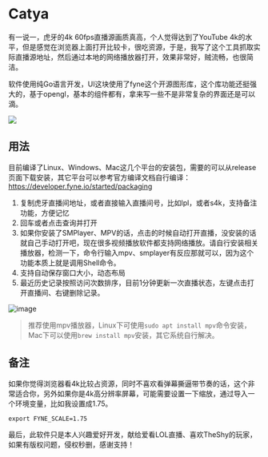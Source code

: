 # Catya
有一说一，虎牙的4k 60fps直播源画质真高，个人觉得达到了YouTube 4k的水平，但是感觉在浏览器上面打开比较卡，很吃资源，于是，我写了这个工具抓取实际直播源地址，然后通过本地的网络播放器打开，效果非常好，贼流畅，也很简洁。

软件使用纯Go语言开发，UI这块使用了fyne这个开源图形库，这个库功能还挺强大的，基于opengl，基本的组件都有，拿来写一些不是非常复杂的界面还是可以滴。

![](resource/index.png)

## 用法

目前编译了Linux、Windows、Mac这几个平台的安装包，需要的可以从release页面下载安装，其它平台可以参考官方编译文档自行编译：https://developer.fyne.io/started/packaging

1. 复制虎牙直播间地址，或者直接输入直播间号，比如lpl，或者s4k，支持备注功能，方便记忆
2. 回车或者点击查询并打开
3. 如果你安装了SMPlayer、MPV的话，点击的时候自动打开直播，没安装的话就自己手动打开吧，现在很多视频播放软件都支持网络播放。请自行安装相关播放器，检测一下，命令行输入mpv、smplayer有反应那就可以，因为这个功能本质上就是调用Shell命令。
4. 支持自动保存窗口大小，动态布局
5. 最近历史记录按照访问次数排序，目前1分钟更新一次直播状态，左键点击打开直播间、右键删除记录。

![image](https://github.com/wangbjun/catya/assets/39372433/b7cc76c6-c29a-4e1b-b22f-d4c632028226)

> 推荐使用mpv播放器，Linux下可使用```sudo apt install mpv```命令安装，Mac下可以使用```brew install mpv```安装，其它系统自行解决。

## 备注
如果你觉得浏览器看4k比较占资源，同时不喜欢看弹幕撕逼带节奏的话，这个非常适合你，另外如果你是4k高分辨率屏幕，可能需要设置一下缩放，通过导入一个环境变量，比如我设置成1.75。
```
export FYNE_SCALE=1.75
```

最后，此软件只是本人兴趣爱好开发，献给爱看LOL直播、喜欢TheShy的玩家，如果有版权问题，侵权秒删，感谢支持！
